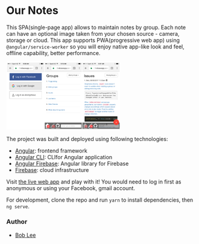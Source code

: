 # Our Notes

This SPA(single-page app) allows to maintain notes by group. Each note can have an optional image taken from your chosen source - camera, storage or cloud. This app supports PWA(progressive web app) using `@angular/service-worker` so you will enjoy native app-like look and feel, offline capability, better performance. 

<img src="ScreenshotsOniPhone.PNG" width="60%">

The project was built and deployed using following technologies:
* [Angular](https://angular.io/): frontend framework
* [Angular CLI](https://github.com/angular/angular-cli): CLIfor Angular application
* [Angular Firebase](https://github.com/angular/angularfire2): Angular library for Firebase
* [Firebase](https://firebase.google.com/): cloud infrastructure

Visit [the live web app](https://ng-notes-abb75.firebaseapp.com/) and play with it! You would need to log in first as anonymous or using your Facebook, gmail account.

For development, clone the repo and run `yarn` to install dependencies, then `ng serve`.

### Author
* [Bob Lee](mailto:bob.bumsuk.lee@gmail.com)
